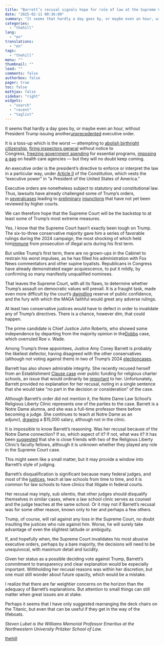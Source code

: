 ```yaml
---
title: "Barrett’s recusal signals hope for rule of law at the Supreme Court"
date: "2025-02-11 00:36:00"
summary: "It seems that hardly a day goes by, or maybe even an hour, without President Trump issuing another unprecedented executive order. It is a toss-up which is the worst — attempting to abolish birthright citizenship, firing inspectors general without notice to Congress, freezing government spending for essential programs, imposing a..."
categories:
  - "thehill"
lang:
  - "en"
translations:
  - "en"
tags:
  - "thehill"
menu: ""
thumbnail: ""
lead: ""
comments: false
authorbox: false
pager: true
toc: false
mathjax: false
sidebar: "right"
widgets:
  - "search"
  - "recent"
  - "taglist"
---
```


It seems that hardly a day goes by, or maybe even an hour, without President Trump issuing another[unprecedented](https://www.nytimes.com/interactive/2025/02/05/us/trump-agenda-defying-law.html) executive order.

It is a toss-up which is the worst — attempting to [abolish birthright citizenship](https://www.whitehouse.gov/presidential-actions/2025/01/protecting-the-meaning-and-value-of-american-citizenship/), [firing inspectors general](https://thehill.com/homenews/administration/5109677-trump-inspectors-general-firings-oversight/) without notice to Congress, [freezing government spending](https://thehill.com/business/budget/5111899-trump-spending-freeze-capitol-hill/) for essential programs, [imposing a gag](https://thehill.com/policy/healthcare/5106000-federal-communications-ban-bird-flu-response/) on health care agencies — but they will no doubt keep coming.

An executive order is the president’s directive to enforce or interpret the law in a particular way, under [Article II](https://constitution.congress.gov/constitution/article-2/) of the Constitution, which vests the “executive power” in “a President of the United States of America.”

Executive orders are nonetheless subject to statutory and constitutional law. Thus, lawsuits have already challenged some of Trump’s orders, in [several](https://www.nytimes.com/live/2025/02/06/us/president-trump-news#judge-suspends-deadline-for-federal-workers-to-apply-for-delayed-resignation-program)[cases](https://www.washingtonpost.com/business/2025/01/28/trump-spending-freeze-upends-washington-triggering-legal-threats-delays/?utm_source=alert&utm_medium=email&utm_campaign=wp_news_alert_revere&location=alert) leading to [preliminary](https://www.washingtonpost.com/immigration/2025/02/05/birthright-citizenship-injunction-trump-immigration/) [injunctions](https://washingtonstatestandard.com/2025/02/06/seattle-judge-is-second-to-indefinitely-block-trumps-birthright-citizenship-order/) that have not yet been reviewed by higher courts.

We can therefore hope that the Supreme Court will be the backstop to at least some of Trump’s most extreme measures.

Yes, I know that the Supreme Court hasn’t exactly been tough on Trump. The six-to-three conservative majority gave him a series of favorable rulings during the 2024 campaign, the most shocking of which held him[immune](https://www.supremecourt.gov/opinions/23pdf/23-939_e2pg.pdf) from prosecution of illegal acts during his first term.

But unlike Trump’s first term, there are no grown-ups in the Cabinet to restrain his worst impulses, as he has filled his administration with Fox News commentators and other supine loyalists. Republicans in Congress have already demonstrated eager acquiescence, to put it mildly, by confirming so many manifestly unqualified nominees.

That leaves the Supreme Court, with all its flaws, to determine whether Trump’s assault on democratic values will prevail. It is a fraught task, made even more difficult by the court’s [dwindling](https://www.pewresearch.org/short-reads/2024/08/08/favorable-views-of-supreme-court-remain-near-historic-low/) reserve of public confidence, and the fury with which the MAGA faithful would greet any adverse rulings.

At least two conservative justices would have to defect in order to invalidate any of Trump’s directives. There is a chance, however dim, that could happen.

The prime candidate is Chief Justice John Roberts, who showed some independence by departing from the majority opinion in the[Dobbs](https://www.supremecourt.gov/opinions/21pdf/19-1392_6j37.pdf) case, which overruled Roe v. Wade.

Among Trump’s three appointees, Justice Amy Coney Barrett is probably the likeliest defector, having disagreed with the other conservatives (although not voting against them) in two of Trump’s 2024 [election](https://www.supremecourt.gov/opinions/23pdf/23-719_19m2.pdf)[cases](https://www.supremecourt.gov/opinions/23pdf/23-939_e2pg.pdf).

Barrett has also shown admirable integrity. She recently recused herself from an Establishment [Clause case](https://www.supremecourt.gov/orders/courtorders/012425zr_i3dj.pdf) over public funding for religious charter schools, an issue that would ordinarily be [important](https://www.nytimes.com/2020/10/08/us/people-of-praise-amy-coney-barrett.html) to her. Unfortunately, Barrett provided no explanation for her recusal, noting in a single sentence that she would take “no part in the decision or consideration” of the case.

Although Barrett’s order did not mention it, the Notre Dame Law School’s Religious Liberty Clinic represents one of the parties to the case. Barrett is a Notre Dame alumna, and she was a full-time professor there before becoming a judge. She continues to teach at Notre Dame as an adjunct, [drawing](https://reason.com/volokh/2025/01/26/further-thoughts-on-justice-barretts-recusal-in-oklahoma-statewide-charter-school-board-v-drummond/) a $15,000 salary, although not in the clinic.

It is impossible to know Barrett’s reasoning. Was her recusal because of the Notre Dame connection? If so, which aspect of it? If not, what was it? It has been [suggested](https://reason.com/volokh/2025/01/26/further-thoughts-on-justice-barretts-recusal-in-oklahoma-statewide-charter-school-board-v-drummond/) that she is close friends with two of the Religious Liberty Clinic’s faculty fellows, although it is unknown whether they played any role in the Supreme Court case.

This might seem like a small matter, but it may provide a window into Barrett’s style of judging.

Barrett’s disqualification is significant because many federal judges, and most of the [justices](https://apnews.com/article/supreme-court-teaching-paradise-travel-46c7d9ed41a5fabc5c64579b45abdd98), teach at law schools from time to time, and it is common for law schools to have clinics that litigate in federal courts.

Her recusal may imply, sub silentio, that other judges should disqualify themselves in similar cases, where a law school clinic serves as counsel and the judge teaches at the same school. Or it may not if Barrett’s recusal was for some other reason, known only to her and perhaps a few others.

Trump, of course, will rail against any loss in the Supreme Court, no doubt insulting the justices who rule against him. Worse, he will surely take advantage of even the slightest latitude or ambiguity.

If, and hopefully when, the Supreme Court invalidates his most abusive executive orders, perhaps by a bare majority, the decisions will need to be unequivocal, with maximum detail and lucidity.

Given her status as a possible deciding vote against Trump, Barrett’s commitment to transparency and clear explanation would be especially important. Withholding her recusal reasons was within her discretion, but one must still wonder about future opacity, which would be a mistake.

I realize that there are far weightier concerns on the horizon than the adequacy of Barrett’s explanations. But attention to small things can still matter when great issues are at stake.

Perhaps it seems that I have only suggested rearranging the deck chairs on the Titanic, but even that can be useful if they get in the way of the lifeboats.

*Steven Lubet is the Williams Memorial Professor Emeritus at the Northwestern University Pritzker School of Law.*

[thehill](https://thehill.com/opinion/judiciary/supreme-court/5133028-trump-executive-orders-supreme-court/)
